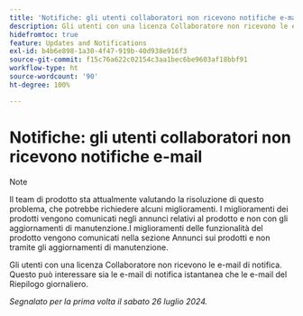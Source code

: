 ```yaml
---
title: 'Notifiche: gli utenti collaboratori non ricevono notifiche e-mail'
description: Gli utenti con una licenza Collaboratore non ricevono le e-mail di notifica. Questo può interessare sia le e-mail di notifica istantanea che le e-mail del Riepilogo giornaliero. ”
hidefromtoc: true
feature: Updates and Notifications
exl-id: b4b6e898-1a30-4f47-919b-40d938e916f3
source-git-commit: f15c76a622c02154c3aa1bec6be9603af18bbf91
workflow-type: ht
source-wordcount: '90'
ht-degree: 100%

---
```


# Notifiche: gli utenti collaboratori non ricevono notifiche e-mail

>[!NOTE]
>
>Il team di prodotto sta attualmente valutando la risoluzione di questo problema, che potrebbe richiedere alcuni miglioramenti. I miglioramenti dei prodotti vengono comunicati negli annunci relativi al prodotto e non con gli aggiornamenti di manutenzione.I miglioramenti delle funzionalità del prodotto vengono comunicati nella sezione Annunci sui prodotti e non tramite gli aggiornamenti di manutenzione.

Gli utenti con una licenza Collaboratore non ricevono le e-mail di notifica. Questo può interessare sia le e-mail di notifica istantanea che le e-mail del Riepilogo giornaliero.

_Segnalato per la prima volta il sabato 26 luglio 2024._
